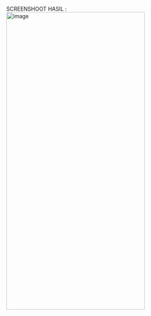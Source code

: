 SCREENSHOOT HASIL :
<img width="362" height="776" alt="image" src="https://github.com/user-attachments/assets/c7636e22-467c-4185-ab7b-1bf221263d4c" />
